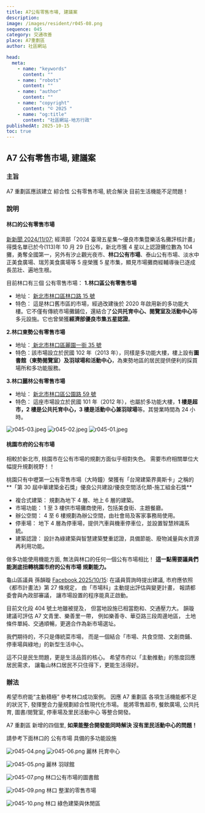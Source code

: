 ```yaml
---
title: A7公有零售市場, 建議案
description:
image: /images/resident/r045-08.png
sequence: 045
category: 交通改善
place: A7重劃區
author: 社區網站

head:
  meta:
    - name: "keywords"
      content: ""
    - name: "robots"
      content: ""
    - name: "author"
      content: ""
    - name: "copyright"
      content: "© 2025 "
    - name: "og:title"
      content: "社區網站-地方行政"
publishedAt: 2025-10-15
toc: true
---
```


## A7 公有零售市場, 建議案

### 主旨

A7 重劃區應該建立 綜合性 公有零售市場, 統合解決 目前生活機能不足問題！

### 說明

#### 林口的公有零售市場

<a href="https://www.storm.mg/article/5269567">新新聞 2024/11/07:</a>
經濟部「2024 臺灣五星集～優良市集暨樂活名攤評核計畫」得獎名單已於今(113)年 10 月 29 日公布，新北市獲 4 星以上認證攤位數為 104 攤，勇奪全國第一，另外有汐止觀光夜市、**林口公有市場**、泰山公有市場、淡水中正美食廣場、瑞芳美食廣場等 5 座榮獲 5 星市集，顯見市場攤商經輔導後已逐成長茁壯、遍地生根。

目前林口有三個 公有零售市場：
**1.林口區公有零售市場**

- 地址： <a href="https://www.google.com/maps/place/%E6%9E%97%E5%8F%A3%E5%8D%80%E5%85%AC%E6%9C%89%E9%9B%B6%E5%94%AE%E5%B8%82%E5%A0%B4/@25.087569,121.3935286,17.1z/data=!4m6!3m5!1s0x3442a6f0aa4d16e5:0x8324c927b8df94c1!8m2!3d25.0778437!4d121.3914102!16s%2Fg%2F11f55q3s81?authuser=0&entry=ttu&g_ep=EgoyMDI1MTAxMy4wIKXMDSoASAFQAw%3D%3D"> 新北市林口區林口路 15 號</a>
- 特色： 這是林口舊市區的市場，經過改建後於 2020 年啟用新的多功能大樓。它不僅有傳統市場攤鋪位，還結合了**公共托育中心、閱覽室及活動中心**等多元設施。它也曾榮獲**經濟部優良市集五星認證**。

**2.林口東勢公有零售市場**

- 地址：<a href="https://www.google.com/maps/place/%E6%9E%97%E5%8F%A3%E5%8D%80%E6%9D%B1%E5%8B%A2%E5%85%AC%E6%9C%89%E5%B8%82%E5%A0%B4/@25.0686491,121.3593203,15z/data=!3m1!5s0x3442a71f8c7e2d4b:0xe541b754690f7389!4m6!3m5!1s0x3442a71f8bbf5f13:0x659694eb9ee680a0!8m2!3d25.0686491!4d121.3773447!16s%2Fg%2F11gbfhg7lt?authuser=0&entry=ttu&g_ep=EgoyMDI1MTAxMy4wIKXMDSoASAFQAw%3D%3D"> 新北市林口區麗園一街 35 號</a>
- 特色：該市場設立於民國 102 年（2013 年），同樣是多功能大樓，樓上設有**圖書館（東勢閱覽室）及羽球場和活動中心**，為東勢地區的居民提供便利的採買場所和多功能服務。

**3.林口麗林公有零售市場**

- 地址： <a href="https://www.google.com/maps/place/%E6%96%B0%E5%8C%97%E5%B8%82%E6%94%BF%E5%BA%9C%E6%9E%97%E5%8F%A3%E5%8D%80%E9%BA%97%E6%9E%97%E5%B8%82%E6%B0%91%E6%B4%BB%E5%8B%95%E4%B8%AD%E5%BF%83/@25.0689813,121.3675272,15z/data=!4m6!3m5!1s0x3442a726436582b3:0x10197c2fd102c734!8m2!3d25.0689813!4d121.3675272!16s%2Fg%2F11byp6b9dp?authuser=0&entry=ttu&g_ep=EgoyMDI1MTAxMy4wIKXMDSoASAFQAw%3D%3D"> 新北市林口區公園路 59 號</a>
- 特色： 這座市場設立於民國 101 年（2012 年），也屬於多功能大樓，**1 樓是超市，2 樓是公共托育中心，3 樓是活動中心兼羽球場**等。其營業時間為 24 小時。

![r045-03.jpeg](/images/resident/r045-03.jpeg)
![r045-02.jpeg](/images/resident/r045-02.jpeg)
![r045-01.jpeg](/images/resident/r045-01.jpeg)

#### 桃園市府的公有市場

相較於新北市, 桃園市在公有市場的規劃方面似乎相對失色。 需要市府相關單位大幅提升規劃視野！！

桃園只有中壢第一公有零售市場（大時鐘）榮獲有「台灣建築界奧斯卡」之稱的**「第 30 屆中華建築金石獎」優良公共建設/優良空間活化類-施工組金石獎**

- 複合式建築： 規劃為地下 4 層、地上 6 層的建築。
- 市場功能： 1 至 3 樓供市場攤商使用，包括美食街、主題餐廳。
- 辦公空間： 4 至 6 樓規劃為辦公空間，由社會局及客家事務局使用。
- 停車場： 地下 4 層為停車場，提供汽車與機車停車位，並設置智慧辨識系統。
- 建築認證： 設計為綠建築與智慧建築雙重認證，具備節能、廢物減量與水資源再利用功能。

做多功能使用機能方面, 無法與林口的任何一個公有市場相比！ **這一點需要議員們能測底扭轉桃園市府的公有市場 規劃能力。**

龜山區議員 孫韻璇 <a href="https://www.facebook.com/share/p/1JyLcWmCbx/">Facebook 2025/10/15</a>: 在議員質詢時提出建議,
市府應依照《都市計畫法》第 27 條規定， 由「市場科」主動提出評估與變更計畫， 報請都委會與內政部審議， 讓市場設置的程序能真正啟動。

目前文化段 404 號土地雖被提及， 但當地設施已相當飽和、交通壓力大。 韻璇建議可評估 A7 文青里、樂善里一帶， 例如樂善寺、華亞路三段周邊地區， 土地條件單純、交通順暢，更適合作為新市場選址。

我們期待的，不只是傳統菜市場， 而是一個結合「市場、共食空間、文創商鋪、停車場與綠地」的新型生活中心。

這不只是民生問題，更是生活品質的核心。 希望市府以「主動推動」的態度回應居民需求， 讓龜山林口居民不只住得下，更能生活得好。

### 辦法

希望市府能“主動積極” 參考林口成功案例。 因應 A7 重劃區 各項生活機能都不足的狀況下, 發揮整合力量規劃綜合性現代化市場。 能將零售超市, 餐飲廣場, 公共托育, 圖書/閱覽室, 停車場及里民活動中心 等整合開發。

A7 重劃區 新增的四個里, **如果能整合開發能同時解決 沒有里民活動中心的問題！**

請參考下面林口的 公有市場 具備的多功能設施

![r045-04.png](/images/resident/r045-04.png)
![r045-06.png](/images/resident/r045-06.png)
麗林 托育中心

![r045-05.png](/images/resident/r045-05.png)
麗林 羽球館

![r045-07.png](/images/resident/r045-07.png)
林口公有市場的圖書館

![r045-09.png](/images/resident/r045-09.png)
林口 整潔的零售市場

![r045-10.png](/images/resident/r045-10.png)
林口 綠色建築與休閒區
